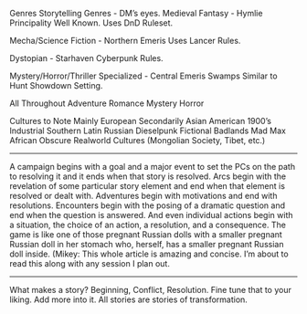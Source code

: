 Genres
Storytelling Genres - DM’s eyes.
Medieval Fantasy - Hymlie Principality
Well Known. Uses DnD Ruleset.


Mecha/Science Fiction - Northern Emeris
Uses Lancer Rules.

Dystopian - Starhaven
Cyberpunk Rules.


Mystery/Horror/Thriller Specialized - Central Emeris Swamps
Similar to Hunt Showdown Setting.

All Throughout
Adventure
Romance
Mystery
Horror

Cultures to Note
Mainly European
Secondarily Asian
American 1900’s Industrial
Southern Latin
Russian Dieselpunk
Fictional Badlands Mad Max
African
Obscure Realworld Cultures (Mongolian Society, Tibet, etc.)


-----------------
A campaign begins with a goal and a major event to set the PCs on the path to resolving it and it ends when that story is resolved. Arcs begin with the revelation of some particular story element and end when that element is resolved or dealt with. Adventures begin with motivations and end with resolutions. Encounters begin with the posing of a dramatic question and end when the question is answered. And even individual actions begin with a situation, the choice of an action, a resolution, and a consequence. The game is like one of those pregnant Russian dolls with a smaller pregnant Russian doll in her stomach who, herself, has a smaller pregnant Russian doll inside.
(Mikey: This whole article is amazing and concise. I’m about to read this along with any session I plan out.


-----------


What makes a story?
Beginning, Conflict, Resolution. Fine tune that to your liking. Add more into it. All stories are stories of transformation. 